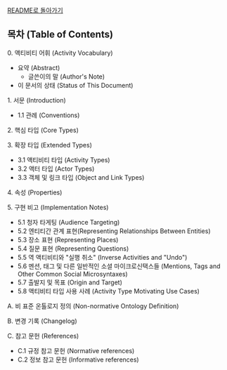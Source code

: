 [README로 돌아가기](README.md)

## 목차 (Table of Contents)

0\. 액티비티 어휘 (Activity Vocabulary)

- 요약 (Abstract)
  - 글쓴이의 말 (Author's Note)
- 이 문서의 상태 (Status of This Document)

1\. 서문 (Introduction)

- 1.1 관례 (Conventions)

2\. 핵심 타입 (Core Types)

3\. 확장 타입 (Extended Types)

- 3.1 액티비티 타입 (Activity Types)
- 3.2 액터 타입 (Actor Types)
- 3.3 객체 및 링크 타입 (Object and Link Types)

4\. 속성 (Properties)

5\. 구현 비고 (Implementation Notes)

- 5.1 청자 타게팅 (Audience Targeting)
- 5.2 엔티티간 관계 표현(Representing Relationships Between Entities)
- 5.3 장소 표현 (Representing Places)
- 5.4 질문 표현 (Representing Questions)
- 5.5 역 액티비티와 "실행 취소" (Inverse Activities and "Undo")
- 5.6 멘션, 태그 및 다른 일반적인 소셜 마이크로신택스들 (Mentions, Tags and Other Common Social Microsyntaxes)
- 5.7 출발지 및 목표 (Origin and Target)
- 5.8 액티비티 타입 사용 사례 (Activity Type Motivating Use Cases)

A\. 비 표준 온톨로지 정의 (Non-normative Ontology Definition)

B\. 변경 기록 (Changelog)

C\. 참고 문헌 (References)

- C.1 규정 참고 문헌 (Normative references)
- C.2 정보 참고 문헌 (Informative references)